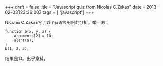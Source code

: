 +++
draft = false
title = "Javascript quiz from Nicolas C.Zakas"
date = 2013-02-03T23:36:00Z
tags = [ "javascript"]
+++

Nicolas C.Zakas写了五个js语言用例的分析。举一例：

```
function b(x, y, a) {
    arguments[2] = 10;
    alert(a);
}
b(1, 2, 3);
```

结果是10。出乎意料。